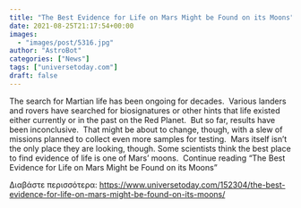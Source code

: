 ```yaml
---
title: "The Best Evidence for Life on Mars Might be Found on its Moons"
date: 2021-08-25T21:17:54+00:00
images:
  - "images/post/5316.jpg"
author: "AstroBot"
categories: ["News"]
tags: ["universetoday.com"]
draft: false
---
```


The search for Martian life has been ongoing for decades.  Various landers and rovers have searched for biosignatures or other hints that life existed either currently or in the past on the Red Planet.  But so far, results have been inconclusive.  That might be about to change, though, with a slew of missions planned to collect even more samples for testing.  Mars itself isn’t the only place they are looking, though. Some scientists think the best place to find evidence of life is one of Mars’ moons.  Continue reading “The Best Evidence for Life on Mars Might be Found on its Moons” 

Διαβάστε περισσότερα: https://www.universetoday.com/152304/the-best-evidence-for-life-on-mars-might-be-found-on-its-moons/
